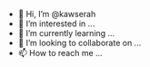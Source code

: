- 👋 Hi, I’m @kawserah
- 👀 I’m interested in ...
- 🌱 I’m currently learning ...
- 💞️ I’m looking to collaborate on ...
- 📫 How to reach me ...

<!---
kawserah/kawserah is a ✨ special ✨ repository because its `README.md` (this file) appears on your GitHub profile.
You can click the Preview link to take a look at your changes.
--->
